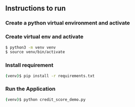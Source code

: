 ## Instructions to run


### Create a python virtual environment and activate

### Create virtual env and activate
```bash
$ python3 -m venv venv
$ source venv/bin/activate
```

### Install requirement
```bash
(venv)$ pip install -r requirements.txt
```
### Run the Application
```bash
(venv)$ python credit_score_demo.py
```
